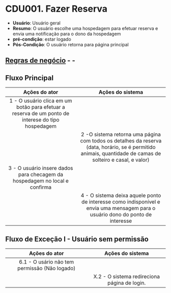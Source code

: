 # CDU001. Fazer Reserva

- **Usuário**: Usuário geral
- **Resumo**: O usuário escolhe uma hospedagem para efetuar reserva e envia uma notificação para o dono da hospedagem
- **pré-condição**: estar logado
- **Pós-Condição**: O usuário retorna para página principal

## [Regras de negócio](/doc/RegrasNegocio/Regras.md) - -


## Fluxo Principal
| Ações do ator | Ações do sistema |
| :-----------------: | :-----------------: | 
| 1 - O usuário clica em um botão para efetuar a reserva de um ponto de interese do tipo hospedagem |  |  
| | 2 -O sistema retorna uma página com todos os detalhes da reserva (data, horário, se é permitido animais, quantidade de camas de solteiro e casal, e valor) | 
| 3 - O usuário insere dados para checagem da hospedagem no local e confirma | |
| | 4 - O sistema deixa aquele ponto de interesse como indisponível e envia uma mensagem para o usuário dono do ponto de interesse|




## Fluxo de Exceção I - Usuário sem permissão
| Ações do ator | Ações do sistema |
| :-----------------: |:-----------------: | 
| 6.1 - O usário não tem permissão (Não logado) | |  
| | X.2 - O sistema redireciona página de login. |

